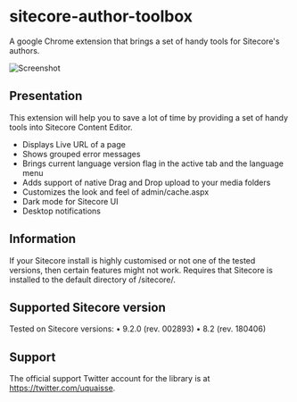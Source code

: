 # sitecore-author-toolbox
A google Chrome extension that brings a set of handy tools for Sitecore's authors.

![Screenshot](https://raw.githubusercontent.com/ugo-quaisse/sitecore-author-toolbox/master/images/screenshots/screen%205.jpg?token=AM4RDFO4LHDI4SA42IXANOC6A23CY)

## Presentation

This extension will help you to save a lot of time by providing a set of handy tools into Sitecore Content Editor.

* Displays Live URL of a page
* Shows grouped error messages
* Brings current language version flag in the active tab and the language menu
* Adds support of native Drag and Drop upload to your media folders
* Customizes the look and feel of admin/cache.aspx
* Dark mode for Sitecore UI
* Desktop notifications

## Information

If your Sitecore install is highly customised or not one of the tested versions, then certain features might not work.
Requires that Sitecore is installed to the default directory of /sitecore/.


## Supported Sitecore version

Tested on Sitecore versions:
• 9.2.0 (rev. 002893)
• 8.2 (rev. 180406)

## Support

The official support Twitter account for the library is at <https://twitter.com/uquaisse>.

